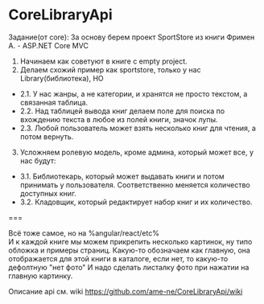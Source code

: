 # CoreLibraryApi
Задание(от core):
За основу берем проект SportStore из книги Фримен А. - ASP.NET Core MVC
1. Начинаем как советуют в книге с empty project.
2. Делаем схожий пример как sportstore, только у нас Library(библиотека), НО
- 2.1. У нас жанры, а не категории, и хранятся не просто текстом, а связанная таблица.  
- 2.2. Над таблицей вывода книг делаем поле для поиска по вхождению текста в любое из полей книги, значок лупы.  
- 2.3. Любой пользователь может взять несколько книг для чтения, а потом вернуть.
3. Усложняем ролевую модель, кроме админа, который может все, у нас будут: 
- 3.1. Библиотекарь, который может выдавать книги и потом принимать у пользователя. Соответственно меняется количество доступных книг.
- 3.2. Кладовщик, который редактирует набор книг и их количество.

===

Всё тоже самое, но на %angular/react/etc% <br />
И к каждой книге мы можем прикрепить несколько картинок, ну типо обложка и примеры страниц. Какую-то обозначаем как главную, она отображается для этой книги в каталоге, если нет, то какую-то дефолтную "нет фото" 
И надо сделать листалку фото при нажатии на главную картинку.


Описание api см. wiki https://github.com/ame-ne/CoreLibraryApi/wiki
